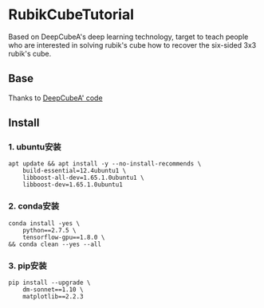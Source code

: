 # RubikCubeTutorial

Based on DeepCubeA's deep learning technology, target to teach people who are interested in solving rubik's cube how to recover the six-sided 3x3 rubik's cube.

## Base

Thanks to [DeepCubeA' code](https://codeocean.com/capsule/5723040/tree/v1)

## Install

### 1. ubuntu安装

    apt update && apt install -y --no-install-recommends \
        build-essential=12.4ubuntu1 \
        libboost-all-dev=1.65.1.0ubuntu1 \
        libboost-dev=1.65.1.0ubuntu1

### 2. conda安装

    conda install -yes \
        python==2.7.5 \
        tensorflow-gpu==1.8.0 \
    && conda clean --yes --all

### 3. pip安装

    pip install --upgrade \
        dm-sonnet==1.10 \
        matplotlib==2.2.3
